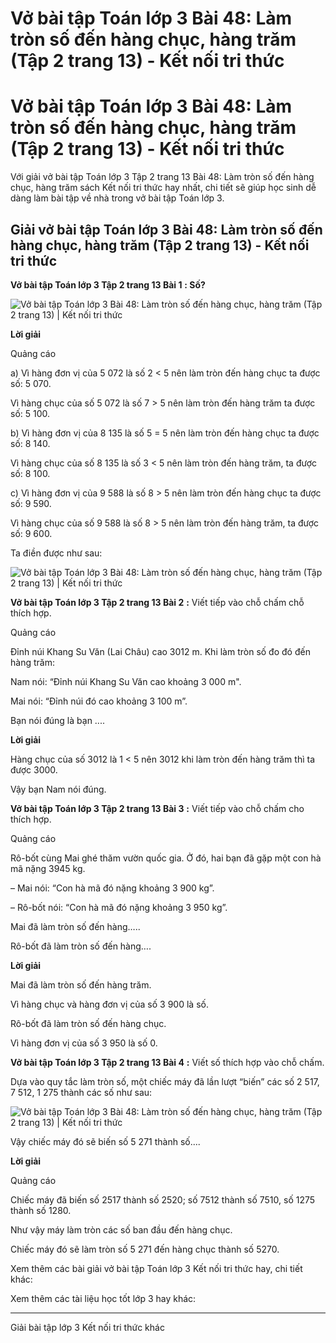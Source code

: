 # Vở bài tập Toán lớp 3 Bài 48: Làm tròn số đến hàng chục, hàng trăm (Tập 2 trang 13) - Kết nối tri thức

# Vở bài tập Toán lớp 3 Bài 48: Làm tròn số đến hàng chục, hàng trăm (Tập 2 trang 13) - Kết nối tri thức

Với giải vở bài tập Toán lớp 3 Tập 2 trang 13 Bài 48: Làm tròn số đến hàng chục, hàng trăm sách Kết nối tri thức hay nhất, chi tiết sẽ giúp học sinh dễ dàng làm bài tập về nhà trong vở bài tập Toán lớp 3.

## Giải vở bài tập Toán lớp 3 Bài 48: Làm tròn số đến hàng chục, hàng trăm (Tập 2 trang 13) - Kết nối tri thức

**Vở bài tập Toán lớp 3 Tập 2 trang 13 Bài 1** **: Số?**

![Vở bài tập Toán lớp 3 Bài 48: Làm tròn số đến hàng chục, hàng trăm \(Tập 2 trang 13\) | Kết nối tri thức](https://vietjack.com/vbt-toan-3-kn/images/bai-48-lam-tron-so-den-han-chuc-hang-tram-153474.PNG)

**Lời giải**

Quảng cáo

a) Vì hàng đơn vị của 5 072 là số 2 < 5 nên làm tròn đến hàng chục ta được số: 5 070.

Vì hàng chục của số 5 072 là số 7 > 5 nên làm tròn đến hàng trăm ta được số: 5 100.

b) Vì hàng đơn vị của 8 135 là số 5 = 5 nên làm tròn đến hàng chục ta được số: 8 140.

Vì hàng chục của số 8 135 là số 3 < 5 nên làm tròn đến hàng trăm, ta được số: 8 100.

c) Vì hàng đơn vị của 9 588 là số 8 > 5 nên làm tròn đến hàng chục ta được số: 9 590.

Vì hàng chục của số 9 588 là số 8 > 5 nên làm tròn đến hàng trăm, ta được số: 9 600.

Ta điền được như sau:

![Vở bài tập Toán lớp 3 Bài 48: Làm tròn số đến hàng chục, hàng trăm \(Tập 2 trang 13\) | Kết nối tri thức](https://vietjack.com/vbt-toan-3-kn/images/bai-48-lam-tron-so-den-han-chuc-hang-tram-153475.PNG)

**Vở bài tập Toán lớp 3 Tập 2 trang 13 Bài 2** **:** Viết tiếp vào chỗ chấm chỗ thích hợp.

Quảng cáo

Đỉnh núi Khang Su Văn (Lai Châu) cao 3012 m. Khi làm tròn số đo đó đến hàng trăm:

Nam nói: “Đỉnh núi Khang Su Văn cao khoảng 3 000 m". 

Mai nói: “Đỉnh núi đó cao khoảng 3 100 m”.

Bạn nói đúng là bạn ....

**Lời giải**

Hàng chục của số 3012 là 1 < 5 nên 3012 khi làm tròn đến hàng trăm thì ta được 3000. 

Vậy bạn Nam nói đúng.

**Vở bài tập Toán lớp 3 Tập 2 trang 13 Bài 3** **:** Viết tiếp vào chỗ chấm cho thích hợp.

Quảng cáo

Rô-bốt cùng Mai ghé thăm vườn quốc gia. Ở đó, hai bạn đã gặp một con hà mã nặng 3945 kg.

– Mai nói: “Con hà mã đó nặng khoảng 3 900 kg”.

– Rô-bốt nói: “Con hà mã đó nặng khoảng 3 950 kg”.

Mai đã làm tròn số đến hàng…..

Rô-bốt đã làm tròn số đến hàng….

**Lời giải**

Mai đã làm tròn số đến hàng trăm.

Vì hàng chục và hàng đơn vị của số 3 900 là số.

Rô-bốt đã làm tròn số đến hàng chục.

Vì hàng đơn vị của số 3 950 là số 0.

**Vở bài tập Toán lớp 3 Tập 2 trang 13 Bài 4** **:** Viết số thích hợp vào chỗ chấm.

Dựa vào quy tắc làm tròn số, một chiếc máy đã lần lượt “biến” các số 2 517, 7 512, 1 275 thành các số như sau:

![Vở bài tập Toán lớp 3 Bài 48: Làm tròn số đến hàng chục, hàng trăm \(Tập 2 trang 13\) | Kết nối tri thức](https://vietjack.com/vbt-toan-3-kn/images/bai-48-lam-tron-so-den-han-chuc-hang-tram-153476.PNG)

Vậy chiếc máy đó sẽ biến số 5 271 thành số....

**Lời giải**

Quảng cáo

Chiếc máy đã biến số 2517 thành số 2520; số 7512 thành số 7510, số 1275 thành số 1280. 

Như vậy máy làm tròn các số ban đầu đến hàng chục.

Chiếc máy đó sẽ làm tròn số 5 271 đến hàng chục thành số 5270.

Xem thêm các bài giải vở bài tập Toán lớp 3 Kết nối tri thức hay, chi tiết khác:

Xem thêm các tài liệu học tốt lớp 3 hay khác:

* * *

Giải bài tập lớp 3 Kết nối tri thức khác
